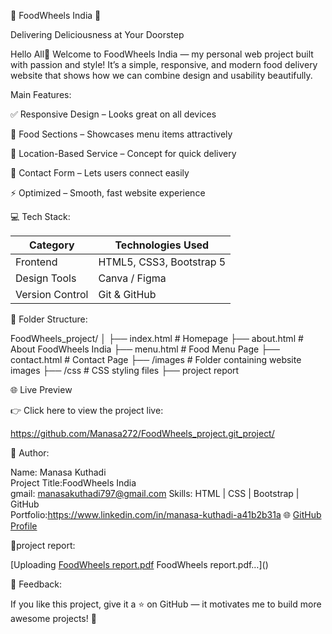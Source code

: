 🍔 FoodWheels India 🚚

Delivering Deliciousness at Your Doorstep

Hello All👋
Welcome to FoodWheels India — my personal web project built with passion and style!
It’s a simple, responsive, and modern food delivery website that shows how we can combine design and usability beautifully.

Main Features:

✅ Responsive Design – Looks great on all devices

🍱 Food Sections – Showcases menu items attractively

📍 Location-Based Service – Concept for quick delivery

💬 Contact Form – Lets users connect easily

⚡ Optimized – Smooth, fast website experience

💻 Tech Stack:

| **Category**    | **Technologies Used** |
|---------------  |------------------------|
| Frontend        | HTML5, CSS3, Bootstrap 5 |
| Design Tools    | Canva / Figma |
| Version Control | Git & GitHub |

📁 Folder Structure:

FoodWheels_project/
│
├── index.html # Homepage
├── about.html # About FoodWheels India
├── menu.html # Food Menu Page
├── contact.html # Contact Page
├── /images # Folder containing website images
├── /css # CSS styling files
├── project report

🌐 Live Preview

👉 Click here to view the project live:

https://github.com/Manasa272/FoodWheels_project.git_project/

🧠 Author:

Name: Manasa Kuthadi  
Project Title:FoodWheels India  
gmail: manasakuthadi797@gmail.com
Skills: HTML | CSS | Bootstrap | GitHub  
Portfolio:https://www.linkedin.com/in/manasa-kuthadi-a41b2b31a 
🌐 [GitHub Profile](https://github.com/Manasa272)

📁project report:

[Uploading [FoodWheels report.pdf](https://github.com/user-attachments/files/23201325/FoodWheels.report.pdf)
FoodWheels report.pdf…]()


💬 Feedback:

If you like this project, give it a ⭐ on GitHub — it motivates me to build more awesome projects! 🚀


